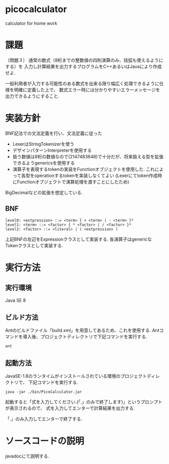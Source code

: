 # picocalculator
calculator for home work

# 課題
（問題３）
通常の数式（8桁までの整数値の四則演算のみ、括弧も使えるようにする）を
入力し計算結果を出力するプログラムをC++あるいはJavaにより作成せよ.

一般利用者が入力する可能性のある数式を出来る限り幅広く処理できるように仕様を明確に定義した上で、
数式エラー時には分かりやすいエラーメッセージを出力できるようにすること.

# 実装方針
BNF記法での文法定義を行い、文法定義に従った
- LexerはStringTokenizerを使う
- デザインパターンInterpreterを使用する
- 扱う数値は8桁の数値なので(2147483648)で十分だが、将来扱える型を拡張できるようgenericsを使用する
- 演算子を表現するtokenの実装をFunctionオブジェクトを使用した.
  これによって各型をoperationするtokenを実装しなくてよい
  (Lexerにてtoken作成時にFunctionオブジェクトで演算処理を渡すことにしたため)

BigDecimalなどの拡張を想定している.

## BNF

    level0: <extpression> ::= <term> { + <term> | - <term> }*
    level1: <term> ::= <factor> { * <factor> | / <factor> }*
    level2: <factor> ::= <literal> | ( <extpression> )

上記BNFの左辺をExpressionクラスとして実装する.
各演算子はgenericなTokenクラスとして実装する.

# 実行方法

## 実行環境

Java SE 8

## ビルド方法

Antのビルドファイル「build.xml」を用意してあるため、これを使用する.
Antコマンドを導入後、プロジェクトディレクトリで下記コマンドを実行する.

    ant

## 起動方法

JavaSE-1.8のランタイムがインストールされている環境のプロジェクトディレクトリで、
下記コマンドを実行する.

    java -jar ./bin/PicoCalculator.jar

起動すると「式を入力してください.(「.」のみで終了します)」というプロンプトが表示されるので、
式を入力してエンターで計算結果を出力する.

「.」のみ入力してエンターで終了する.

# ソースコードの説明

javadocにて説明する.



